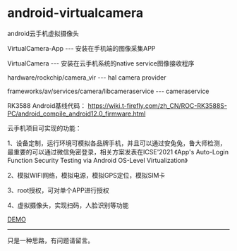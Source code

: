 # android-virtualcamera
android云手机虚拟摄像头

VirtualCamera-App --- 安装在手机端的图像采集APP

VirtualCamera --- 安装在云手机系统的native service图像接收程序

hardware/rockchip/camera_vir --- hal camera provider

frameworks/av/services/camera/libcameraservice --- cameraservice

RK3588 Android基线代码：
https://wiki.t-firefly.com/zh_CN/ROC-RK3588S-PC/android_compile_android12.0_firmware.html

云手机项目可实现的功能：

1、设备定制，运行环境可模拟各品牌手机，并且可以通过安兔兔，鲁大师检测，最重要的可以通过微信免密登录，相关方案发表在ICSE'2021 《App's Auto-Login Function Security Testing via Android OS-Level Virtualization》

2、模拟WIFI网络，模拟电源，模拟GPS定位，模拟SIM卡

3、root授权，可对单个APP进行授权

4、虚拟摄像头，实现扫码，人脸识别等功能

[DEMO](https://github.com/jianglin-code/android-virtualcamera/blob/main/demos/RK3588%E4%BA%91%E6%89%8B%E6%9C%BA%E6%BC%94%E7%A4%BA.mp4)

---
只是一种思路，有问题请留言。
